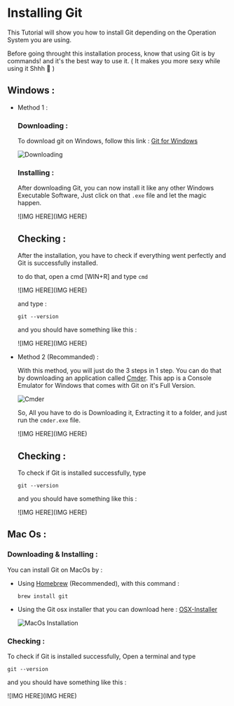 # Installing Git 
This Tutorial will show you how to install Git depending on the Operation System you are using.

Before going throught this installation process, know that using Git is by commands! and it's the best way to use it. ( It makes you more sexy while using it Shhh 🤫 )

## Windows : 
* Method 1 : 

    ### Downloading : 
    To download git on Windows, follow this link : [Git for Windows](https://git-scm.com/download/win)

    ![Downloading](https://i.imgur.com/p74Q7cp.png)

    ### Installing :
    After downloading Git, you can now install it like any other Windows Executable Software, Just click on that `.exe` file and let the magic happen.

    ![IMG HERE](IMG HERE)

    ## Checking : 
    After the installation, you have to check if everything went perfectly and Git is successfully installed.

    to do that, open a cmd [WIN+R] and type `cmd`
    
    ![IMG HERE](IMG HERE)

    and type : 
    
    ``` 
    git --version
    ```
    and you should have something like this :

    ![IMG HERE](IMG HERE)


* Method 2 (Recommanded) : 

    With this method, you will just do the 3 steps in 1 step.
    You can do that by downloading an application called [Cmder](https://cmder.net/).
    This app is a Console Emulator for Windows that comes with Git on it's Full Version.

    ![Cmder](https://i.imgur.com/o2drvH3.png)
    
    So, All you have to do is Downloading it, Extracting it to a folder, and just run the `cmder.exe` file.

    ![IMG HERE](IMG HERE)
    
    ## Checking : 
    To check if Git is installed successfully, type 

    ``` 
    git --version
    ```
    and you should have something like this :

    ![IMG HERE](IMG HERE)

## Mac Os : 

### Downloading & Installing : 
You can install Git on MacOs by :
*   Using [Homebrew](https://brew.sh/) (Recommended), with this command :

    ``` 
    brew install git
    ```
    

*   Using the Git osx installer that you can download here : [OSX-Installer](https://sourceforge.net/projects/git-osx-installer/)

    ![MacOs Installation](https://i.imgur.com/55FTJuM.png)

### Checking : 
To check if Git is installed successfully, Open a terminal and type 

``` 
git --version
```
and you should have something like this :

![IMG HERE](IMG HERE)